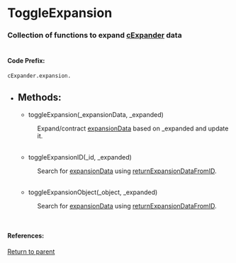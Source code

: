 # <a id="title"/> ToggleExpansion
### <a id="description"/> Collection of functions to expand [cExpander](#INSERT_LINK) data
#

#### <a id="codeprefix"/> Code Prefix:
    cExpander.expansion.

* <a id="methods"/> <h2> Methods: </h2>

    * <a id="toggleexpansion"/> toggleExpansion(_expansionData, _expanded) <p style="padding-left: 20px;"> Expand/contract [expansionData](expansionData.md) based on _expanded and update it. </p>

	<br>

	* <a id="toggleexpansionid"/> toggleExpansionID(_id, _expanded) <p style="padding-left: 20px;"> Search for [expansionData](expansionData.md) using [returnExpansionDataFromID](search.md#returnexpansiondatafromid). </p>

	<br>

	* <a id="toggleexpansionobject"/> toggleExpansionObject(_object, _expanded) <p style="padding-left: 20px;"> Search for [expansionData](expansionData.md) using [returnExpansionDataFromID](search.md#returnexpansiondatafromobject). </p>

	<br>

#### References: 
  
[Return to parent](/README.md)